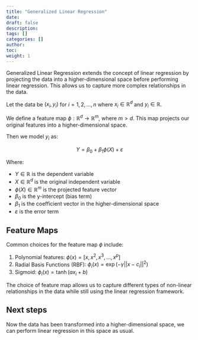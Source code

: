 ```yaml
---
title: "Generalized Linear Regression"
date:
draft: false
description:
tags: []
categories: []
author:
toc:
weight: 1
--- 
```


Generalized Linear Regression extends the concept of linear regression by projecting the data into a higher-dimensional space before performing linear regression. This allows us to capture more complex relationships in the data.

Let the data be $(x_i, y_i)$ for $i = 1, 2, ..., n$ where $x_i \in \mathbb{R}^d$ and $y_i \in \mathbb{R}$.

We define a feature map $\phi: \mathbb{R}^d \rightarrow \mathbb{R}^m$, where $m > d$. This map projects our original features into a higher-dimensional space.

Then we model $y_i$ as:

$$Y = \beta_0 + \beta_1\phi(X) + \varepsilon$$

Where:
- $Y \in \mathbb{R}$ is the dependent variable
- $X \in \mathbb{R}^d$ is the original independent variable
- $\phi(X) \in \mathbb{R}^m$ is the projected feature vector
- $\beta_0$ is the y-intercept (bias term)
- $\beta_1$ is the coefficient vector in the higher-dimensional space
- $\varepsilon$ is the error term

## Feature Maps

Common choices for the feature map $\phi$ include:

1. Polynomial features: $\phi(x) = [x, x^2, x^3, ..., x^p]$
2. Radial Basis Functions (RBF): $\phi_i(x) = \exp(-\gamma ||x - c_i||^2)$
3. Sigmoid: $\phi_i(x) = \tanh(ax_i + b)$

The choice of feature map allows us to capture different types of non-linear relationships in the data while still using the linear regression framework.

## Next steps
Now the data has been transformed into a higher-dimensional space, we can perform linear regression in this space as usual.
